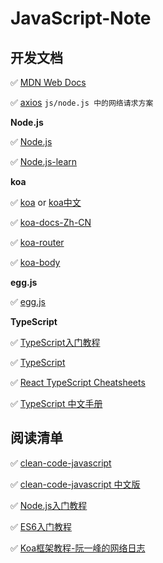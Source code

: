 # JavaScript-Note

## 开发文档

✅ [MDN Web Docs](https://developer.mozilla.org/zh-CN/)

✅ [axios](https://axios-http.com/docs/intro) `js/node.js 中的网络请求方案`

**Node.js**

✅ [Node.js](https://nodejs.org/zh-cn/)

✅ [Node.js-learn](https://nodejs.dev/learn)

**koa**

✅ [koa](http://koajs.cn/#) or [koa中文](https://koa.bootcss.com/#)

✅ [koa-docs-Zh-CN](https://github.com/demopark/koa-docs-Zh-CN)

✅ [koa-router](https://github.com/ZijianHe/koa-router#module_koa-router--Router+get%7Cput%7Cpost%7Cpatch%7Cdelete%7Cdel)

✅ [koa-body](https://github.com/koajs/koa-body)

**egg.js**

✅ [egg.js](http://www.wangchonghaha.cn/bookstact/JsServer/Eggjs/index.html)

**TypeScript**

✅ [TypeScript入门教程](https://ts.xcatliu.com/)

✅ [TypeScript](https://www.typescriptlang.org)

✅ [React TypeScript Cheatsheets](https://react-typescript-cheatsheet.netlify.app/)

✅ [TypeScript 中文手册](https://typescript.bootcss.com/)

## 阅读清单

✅ [clean-code-javascript](https://github.com/ryanmcdermott/clean-code-javascript)

✅ [clean-code-javascript 中文版](https://github.com/alivebao/clean-code-js#%E7%9B%AE%E5%BD%95)

✅ [Node.js入门教程](https://www.nodebeginner.org/index-zh-cn.html)

✅ [ES6入门教程](https://es6.ruanyifeng.com/)

✅ [Koa框架教程-阮一峰的网络日志](http://www.ruanyifeng.com/blog/2017/08/koa.html)


